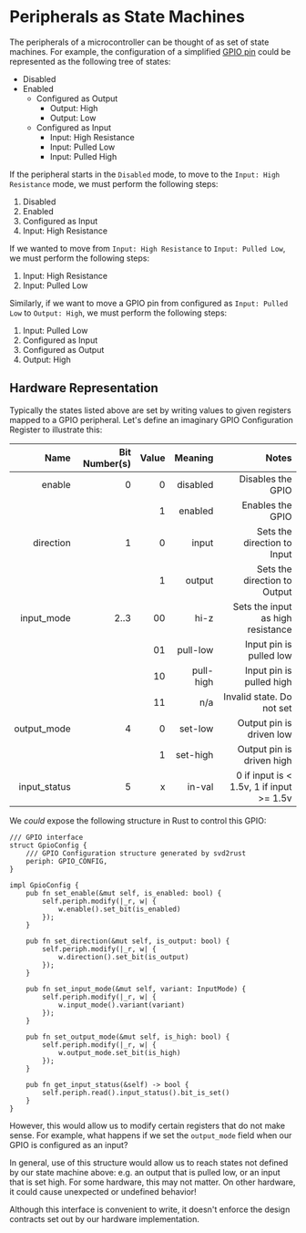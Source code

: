 # Peripherals as State Machines

The peripherals of a microcontroller can be thought of as set of state machines. For example, the configuration of a simplified [GPIO pin] could be represented as the following tree of states:

[GPIO pin]: https://en.wikipedia.org/wiki/General-purpose_input/output

* Disabled
* Enabled
    * Configured as Output
        * Output: High
        * Output: Low
    * Configured as Input
        * Input: High Resistance
        * Input: Pulled Low
        * Input: Pulled High

If the peripheral starts in the `Disabled` mode, to move to the `Input: High Resistance` mode, we must perform the following steps:

1. Disabled
2. Enabled
3. Configured as Input
4. Input: High Resistance

If we wanted to move from `Input: High Resistance` to `Input: Pulled Low`, we must perform the following steps:

1. Input: High Resistance
2. Input: Pulled Low

Similarly, if we want to move a GPIO pin from configured as `Input: Pulled Low` to `Output: High`, we must perform the following steps:

1. Input: Pulled Low
2. Configured as Input
3. Configured as Output
4. Output: High

## Hardware Representation

Typically the states listed above are set by writing values to given registers mapped to a GPIO peripheral. Let's define an imaginary GPIO Configuration Register to illustrate this:

| Name         | Bit Number(s) | Value | Meaning   | Notes |
| ---:         | ------------: | ----: | ------:   | ----: |
| enable       | 0             | 0     | disabled  | Disables the GPIO |
|              |               | 1     | enabled   | Enables the GPIO |
| direction    | 1             | 0     | input     | Sets the direction to Input |
|              |               | 1     | output    | Sets the direction to Output |
| input_mode   | 2..3          | 00    | hi-z      | Sets the input as high resistance |
|              |               | 01    | pull-low  | Input pin is pulled low |
|              |               | 10    | pull-high | Input pin is pulled high |
|              |               | 11    | n/a       | Invalid state. Do not set |
| output_mode  | 4             | 0     | set-low   | Output pin is driven low |
|              |               | 1     | set-high  | Output pin is driven high |
| input_status | 5             | x     | in-val    | 0 if input is < 1.5v, 1 if input >= 1.5v |

We _could_ expose the following structure in Rust to control this GPIO:

```rust,ignore
/// GPIO interface
struct GpioConfig {
    /// GPIO Configuration structure generated by svd2rust
    periph: GPIO_CONFIG,
}

impl GpioConfig {
    pub fn set_enable(&mut self, is_enabled: bool) {
        self.periph.modify(|_r, w| {
            w.enable().set_bit(is_enabled)
        });
    }

    pub fn set_direction(&mut self, is_output: bool) {
        self.periph.modify(|_r, w| {
            w.direction().set_bit(is_output)
        });
    }

    pub fn set_input_mode(&mut self, variant: InputMode) {
        self.periph.modify(|_r, w| {
            w.input_mode().variant(variant)
        });
    }

    pub fn set_output_mode(&mut self, is_high: bool) {
        self.periph.modify(|_r, w| {
            w.output_mode.set_bit(is_high)
        });
    }

    pub fn get_input_status(&self) -> bool {
        self.periph.read().input_status().bit_is_set()
    }
}
```

However, this would allow us to modify certain registers that do not make sense. For example, what happens if we set the `output_mode` field when our GPIO is configured as an input? 

In general, use of this structure would allow us to reach states not defined by our state machine above: e.g. an output that is pulled low, or an input that is set high. For some hardware, this may not matter. On other hardware, it could cause unexpected or undefined behavior!

Although this interface is convenient to write, it doesn't enforce the design contracts set out by our hardware implementation.
